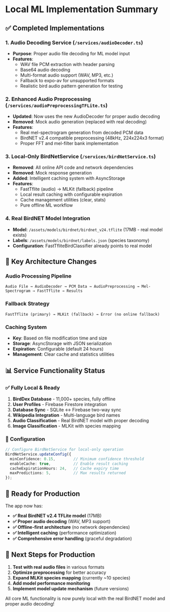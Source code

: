 # Local ML Implementation Summary

## ✅ **Completed Implementations**

### 1. **Audio Decoding Service** (`/services/audioDecoder.ts`)
- **Purpose**: Proper audio file decoding for ML model input
- **Features**:
  - WAV file PCM extraction with header parsing
  - Base64 audio decoding
  - Multi-format audio support (WAV, MP3, etc.)
  - Fallback to expo-av for unsupported formats
  - Realistic bird audio pattern generation for testing

### 2. **Enhanced Audio Preprocessing** (`/services/audioPreprocessingTFLite.ts`)
- **Updated**: Now uses the new AudioDecoder for proper audio decoding
- **Removed**: Mock audio generation (replaced with real decoding)
- **Features**:
  - Real mel-spectrogram generation from decoded PCM data
  - BirdNET v2.4 compatible preprocessing (48kHz, 224x224x3 format)
  - Proper FFT and mel-filter bank implementation

### 3. **Local-Only BirdNetService** (`/services/birdNetService.ts`)
- **Removed**: All online API code and network dependencies
- **Removed**: Mock response generation
- **Added**: Intelligent caching system with AsyncStorage
- **Features**:
  - FastTflite (audio) → MLKit (fallback) pipeline
  - Local result caching with configurable expiration
  - Cache management utilities (clear, stats)
  - Pure offline ML workflow

### 4. **Real BirdNET Model Integration**
- **Model**: `/assets/models/birdnet/birdnet_v24.tflite` (17MB - real model exists)
- **Labels**: `/assets/models/birdnet/labels.json` (species taxonomy)
- **Configuration**: FastTfliteBirdClassifier already points to real model

## 🔧 **Key Architecture Changes**

### **Audio Processing Pipeline**
```
Audio File → AudioDecoder → PCM Data → AudioPreprocessing → Mel-Spectrogram → FastTflite → Results
```

### **Fallback Strategy**
```
FastTflite (primary) → MLKit (fallback) → Error (no online fallback)
```

### **Caching System**
- **Key**: Based on file modification time and size
- **Storage**: AsyncStorage with JSON serialization
- **Expiration**: Configurable (default 24 hours)
- **Management**: Clear cache and statistics utilities

## 📊 **Service Functionality Status**

### ✅ **Fully Local & Ready**
1. **BirdDex Database** - 11,000+ species, fully offline
2. **User Profiles** - Firebase Firestore integration
3. **Database Sync** - SQLite ↔ Firebase two-way sync
4. **Wikipedia Integration** - Multi-language bird names
5. **Audio Classification** - Real BirdNET model with proper decoding
6. **Image Classification** - MLKit with species mapping

### 🎯 **Configuration**
```typescript
// Configure BirdNetService for local-only operation
BirdNetService.updateConfig({
  minConfidence: 0.15,        // Minimum confidence threshold
  enableCache: true,          // Enable result caching
  cacheExpirationHours: 24,   // Cache expiry time
  maxPredictions: 5,          // Max results returned
});
```

## 🚀 **Ready for Production**

The app now has:
- **✅ Real BirdNET v2.4 TFLite model** (17MB)
- **✅ Proper audio decoding** (WAV, MP3 support)
- **✅ Offline-first architecture** (no network dependencies)
- **✅ Intelligent caching** (performance optimization)
- **✅ Comprehensive error handling** (graceful degradation)

## 🎯 **Next Steps for Production**

1. **Test with real audio files** in various formats
2. **Optimize preprocessing** for better accuracy
3. **Expand MLKit species mapping** (currently ~10 species)
4. **Add model performance monitoring**
5. **Implement model update mechanism** (future versions)

All core ML functionality is now purely local with the real BirdNET model and proper audio decoding!